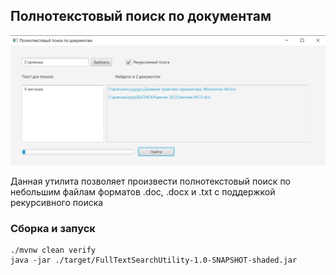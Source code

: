 ## Полнотекстовый поиск по документам
![img.png](img.png)

Данная утилита позволяет произвести полнотекстовый поиск по небольшим файлам
форматов .doc, .docx и .txt c поддержкой рекурсивного поиска

### Сборка и запуск

```
./mvnw clean verify
java -jar ./target/FullTextSearchUtility-1.0-SNAPSHOT-shaded.jar
```


